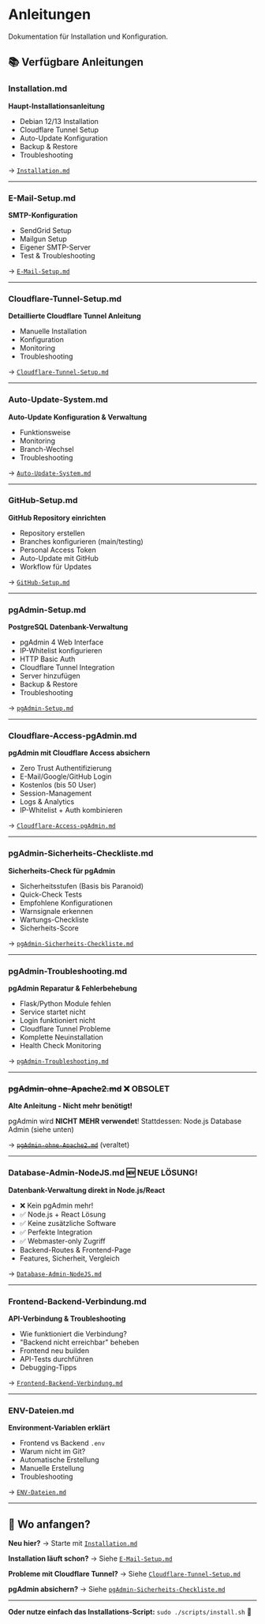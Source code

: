 # Anleitungen

Dokumentation für Installation und Konfiguration.

## 📚 Verfügbare Anleitungen

### Installation.md
**Haupt-Installationsanleitung**

- Debian 12/13 Installation
- Cloudflare Tunnel Setup
- Auto-Update Konfiguration
- Backup & Restore
- Troubleshooting

→ [`Installation.md`](Installation.md)

---

### E-Mail-Setup.md
**SMTP-Konfiguration**

- SendGrid Setup
- Mailgun Setup
- Eigener SMTP-Server
- Test & Troubleshooting

→ [`E-Mail-Setup.md`](E-Mail-Setup.md)

---

### Cloudflare-Tunnel-Setup.md
**Detaillierte Cloudflare Tunnel Anleitung**

- Manuelle Installation
- Konfiguration
- Monitoring
- Troubleshooting

→ [`Cloudflare-Tunnel-Setup.md`](Cloudflare-Tunnel-Setup.md)

---

### Auto-Update-System.md
**Auto-Update Konfiguration & Verwaltung**

- Funktionsweise
- Monitoring
- Branch-Wechsel
- Troubleshooting

→ [`Auto-Update-System.md`](Auto-Update-System.md)

---

### GitHub-Setup.md
**GitHub Repository einrichten**

- Repository erstellen
- Branches konfigurieren (main/testing)
- Personal Access Token
- Auto-Update mit GitHub
- Workflow für Updates

→ [`GitHub-Setup.md`](GitHub-Setup.md)

---

### pgAdmin-Setup.md
**PostgreSQL Datenbank-Verwaltung**

- pgAdmin 4 Web Interface
- IP-Whitelist konfigurieren
- HTTP Basic Auth
- Cloudflare Tunnel Integration
- Server hinzufügen
- Backup & Restore
- Troubleshooting

→ [`pgAdmin-Setup.md`](pgAdmin-Setup.md)

---

### Cloudflare-Access-pgAdmin.md
**pgAdmin mit Cloudflare Access absichern**

- Zero Trust Authentifizierung
- E-Mail/Google/GitHub Login
- Kostenlos (bis 50 User)
- Session-Management
- Logs & Analytics
- IP-Whitelist + Auth kombinieren

→ [`Cloudflare-Access-pgAdmin.md`](Cloudflare-Access-pgAdmin.md)

---

### pgAdmin-Sicherheits-Checkliste.md
**Sicherheits-Check für pgAdmin**

- Sicherheitsstufen (Basis bis Paranoid)
- Quick-Check Tests
- Empfohlene Konfigurationen
- Warnsignale erkennen
- Wartungs-Checkliste
- Sicherheits-Score

→ [`pgAdmin-Sicherheits-Checkliste.md`](pgAdmin-Sicherheits-Checkliste.md)

---

### pgAdmin-Troubleshooting.md
**pgAdmin Reparatur & Fehlerbehebung**

- Flask/Python Module fehlen
- Service startet nicht
- Login funktioniert nicht
- Cloudflare Tunnel Probleme
- Komplette Neuinstallation
- Health Check Monitoring

→ [`pgAdmin-Troubleshooting.md`](pgAdmin-Troubleshooting.md)

---

### ~~pgAdmin-ohne-Apache2.md~~ ❌ OBSOLET
**Alte Anleitung - Nicht mehr benötigt!**

pgAdmin wird **NICHT MEHR verwendet**! Stattdessen: Node.js Database Admin (siehe unten)

→ ~~[`pgAdmin-ohne-Apache2.md`](pgAdmin-ohne-Apache2.md)~~ (veraltet)

---

### Database-Admin-NodeJS.md 🆕 **NEUE LÖSUNG!**
**Datenbank-Verwaltung direkt in Node.js/React**

- ❌ Kein pgAdmin mehr!
- ✅ Node.js + React Lösung
- ✅ Keine zusätzliche Software
- ✅ Perfekte Integration
- ✅ Webmaster-only Zugriff
- Backend-Routes & Frontend-Page
- Features, Sicherheit, Vergleich

→ [`Database-Admin-NodeJS.md`](Database-Admin-NodeJS.md)

---

### Frontend-Backend-Verbindung.md
**API-Verbindung & Troubleshooting**

- Wie funktioniert die Verbindung?
- "Backend nicht erreichbar" beheben
- Frontend neu builden
- API-Tests durchführen
- Debugging-Tipps

→ [`Frontend-Backend-Verbindung.md`](Frontend-Backend-Verbindung.md)

---

### ENV-Dateien.md
**Environment-Variablen erklärt**

- Frontend vs Backend `.env`
- Warum nicht im Git?
- Automatische Erstellung
- Manuelle Erstellung
- Troubleshooting

→ [`ENV-Dateien.md`](ENV-Dateien.md)

---

## 🚀 Wo anfangen?

**Neu hier?**
→ Starte mit [`Installation.md`](Installation.md)

**Installation läuft schon?**
→ Siehe [`E-Mail-Setup.md`](E-Mail-Setup.md)

**Probleme mit Cloudflare Tunnel?**
→ Siehe [`Cloudflare-Tunnel-Setup.md`](Cloudflare-Tunnel-Setup.md)

**pgAdmin absichern?**
→ Siehe [`pgAdmin-Sicherheits-Checkliste.md`](pgAdmin-Sicherheits-Checkliste.md)

---

**Oder nutze einfach das Installations-Script:** `sudo ./scripts/install.sh` 🎯
